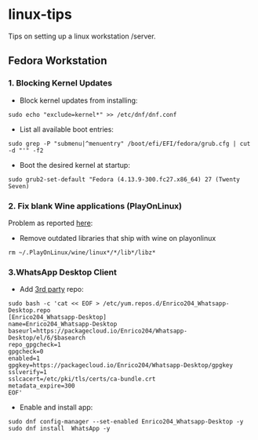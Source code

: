 # linux-tips
Tips on setting up a linux workstation /server.

## Fedora Workstation

### 1. Blocking Kernel Updates
- Block kernel updates from installing:
```
sudo echo "exclude=kernel*" >> /etc/dnf/dnf.conf 
```

- List all available boot entries:
```
sudo grep -P "submenu|^menuentry" /boot/efi/EFI/fedora/grub.cfg | cut -d "'" -f2
```

- Boot the desired kernel at startup:
```
sudo grub2-set-default "Fedora (4.13.9-300.fc27.x86_64) 27 (Twenty Seven)
```

### 2. Fix blank Wine applications (PlayOnLinux)
Problem as reported [here](https://askubuntu.com/questions/976300/installing-microsoft-office-2010-in-ubuntu-17-10-with-playonlinux-does-not-proce):

- Remove outdated libraries that ship with wine on playonlinux
```
rm ~/.PlayOnLinux/wine/linux*/*/lib*/libz*
```

### 3.WhatsApp Desktop Client
- Add [3rd party](https://github.com/Enrico204/Whatsapp-Desktop) repo:
```
sudo bash -c 'cat << EOF > /etc/yum.repos.d/Enrico204_Whatsapp-Desktop.repo
[Enrico204_Whatsapp-Desktop]
name=Enrico204_Whatsapp-Desktop
baseurl=https://packagecloud.io/Enrico204/Whatsapp-Desktop/el/6/$basearch
repo_gpgcheck=1
gpgcheck=0
enabled=1
gpgkey=https://packagecloud.io/Enrico204/Whatsapp-Desktop/gpgkey
sslverify=1
sslcacert=/etc/pki/tls/certs/ca-bundle.crt
metadata_expire=300
EOF'
```
- Enable and install app:
```
sudo dnf config-manager --set-enabled Enrico204_Whatsapp-Desktop -y
sudo dnf install  WhatsApp -y
```
